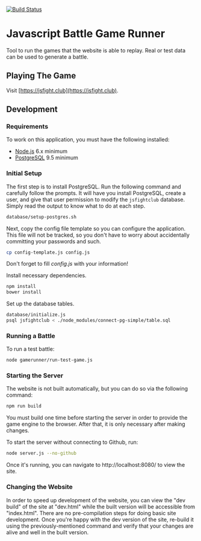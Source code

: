 [![Build Status](https://travis-ci.org/JSJitsu/ai-battle-website.svg?branch=master)](https://travis-ci.org/JSJitsu/ai-battle-website)
# Javascript Battle Game Runner

Tool to run the games that the website is able to replay. Real or test data can be used to generate a battle.

## Playing The Game
Visit [https://jsfight.club](https://jsfight.club).

## Development

### Requirements

To work on this application, you must have the following installed:

- [Node.js](http://nodejs.org/) 6.x minimum
- [PostgreSQL](http://www.postgresql.org/) 9.5 minimum

### Initial Setup

The first step is to install PostgreSQL. Run the following command and carefully follow the prompts. It will have you install PostgreSQL, create a user, and give that user permission to modify the `jsfightclub` database. Simply read the output to know what to do at each step.

```sh
database/setup-postgres.sh
```

Next, copy the config file template so you can configure the application. This file will not be tracked, so you don't have to worry about accidentally committing your passwords and such.

```sh
cp config-template.js config.js
```

Don't forget to fill _config.js_ with your information!

Install necessary dependencies.

```sh
npm install
bower install
```

Set up the database tables.

```sh
database/initialize.js
psql jsfightclub < ./node_modules/connect-pg-simple/table.sql
```

### Running a Battle

To run a test battle:

```sh
node gamerunner/run-test-game.js
```

### Starting the Server

The website is not built automatically, but you can do so via the following command:

```sh
npm run build
```

You must build one time before starting the server in order to provide the game engine to the browser. After that, it is only necessary after making changes.

To start the server without connecting to Github, run:

```sh
node server.js --no-github
```

Once it's running, you can navigate to http://localhost:8080/ to view the site.

### Changing the Website
In order to speed up development of the website, you can view the "dev build" of the site at "dev.html" while the built version will be accessible from "index.html". There are no pre-compilation steps for doing basic site development. Once you're happy with the dev version of the site, re-build it using the previously-mentioned command and verify that your changes are alive and well in the built version.